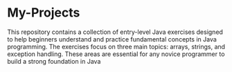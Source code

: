 # My-Projects
This repository contains a collection of entry-level Java exercises designed to help beginners understand and practice fundamental concepts in Java programming. The exercises focus on three main topics: arrays, strings, and exception handling. These areas are essential for any novice programmer to build a strong foundation in Java
